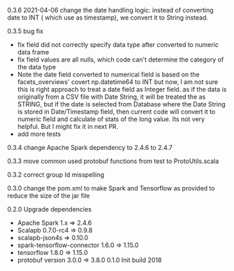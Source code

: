 
0.3.6  2021-04-06 change the date handling logic: instead of converting date to INT ( which use as timestamp), we convert 
      it to String instead. 

0.3.5 bug fix
  * fix field did not correctly specify data type after converted to numeric data frame
  * fix field values are all nulls, which code can't determine the category of the data type 
  * Note the date field converted to numerical field is based on the facets_overviews' covert np.datetime64 to INT 
    but now, I am not sure this is right approach to treat a date field as Integer field.
    as if the data is originally from a CSV file with Date String, it will be treated the as STRING, 
    but if the date is selected from Database where the Date String is stored in Date/Timestamp field, then current code 
    will convert it to numeric field and calculate of stats of the long value. Its not very helpful.  But I might fix it in next PR. 
  * add more tests
  
0.3.4 change Apache Spark dependency to 2.4.6 to 2.4.7 

0.3.3 move common used protobuf functions from test to ProtoUtils.scala

0.3.2 correct group Id misspelling

0.3.0 change the pom.xml to make Spark and Tensorflow as provided to reduce the size 
   of the jar file 

0.2.0 Upgrade dependencies
   * Apache Spark 1.x =>  2.4.6
   * Scalapb 0.7.0-rc4 => 0.9.8 
   * scalapb-json4s => 0.10.0 
   * spark-tensorflow-connector 1.6.0 => 1.15.0
   * tensorflow 1.8.0 => 1.15.0 
   * protobuf version 3.0.0 => 3.8.0
0.1.0 Init build 2018
     
      
     
  